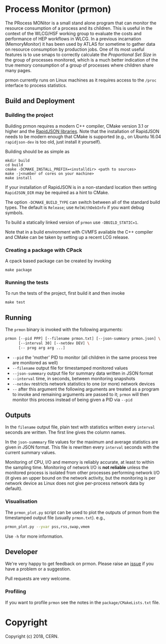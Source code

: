 # Process Monitor (prmon)

The PRocess MONitor is a small stand alone program that can monitor
the resource consumption of a process and its children. This is 
useful in the context of the WLCG/HSF working group to evaluate
the costs and performance of HEP workflows in WLCG. In a previous
incarnation (MemoryMonitor) it has been used by ATLAS for sometime to
gather data on resource consumption by production jobs. One of its
most useful features is to use smaps to correctly calculate the
*Proportional Set Size* in the group of processes monitored, which
is a much better indication of the true memory consumption of
a group of processes where children share many pages.

prmon currently runs on Linux machines as it requires access to the
`/proc` interface to process statistics.

## Build and Deployment

### Building the project

Building prmon requires a modern C++ compiler, CMake version 3.1 or
higher and the [RapidJSON libraries](http://rapidjson.org/). Note that the installation of
RapidJSON needs to be modern enough that CMake is supported (e.g.,
on Ubuntu 16.04 `rapidjson-dev` is too old, just install it yourself).

Building should be as simple as

    mkdir build
    cd build
    cmake -DCMAKE_INSTALL_PREFIX=<installdir> <path to sources>
    make -j<number of cores on your machine>
    make install

If your installation of RapidJSON is in a non-standard location then
setting `RapidJSON_DIR` may be required as a hint to CMake.

The option `-DCMAKE_BUILD_TYPE` can switch between all of the standard
build types. The default is `Release`; use `RelWithDebInfo` if you want
debug symbols.

To build a statically linked version of `prmon` use
`-DBUILD_STATIC=1`.

Note that in a build environment with CVMFS available the C++ compiler
and CMake can be taken by setting up a recent LCG release.

### Creating a package with CPack

A cpack based package can be created by invoking

    make package

### Running the tests

To run the tests of the project, first build it and then invoke

    make test
    
## Running

The `prmon` binary is invoked with the following arguments:

```sh
prmon [--pid PPP] [--filename prmon.txt] [--json-summary prmon.json] \
      [--interval 30] [--netdev DEV] \
      [-- prog arg arg ...]
```

* `--pid` the 'mother' PID to monitor (all children in the same process tree are monitored as well)
* `--filename` output file for timestamped monitored values
* `--json-summmary` output file for summary data written in JSON format
* `--interval` time, in seconds, between monitoring snapshots
* `--netdev` restricts network statistics to one (or more) network devices
* `--` after this argument the following arguments are treated as a program to invoke 
  and remaining arguments are passed to it; `prmon` will then monitor this process
  instead of being given a PID via `--pid` 


## Outputs

In the `filename` output file, plain text with statistics written every
`interval` seconds are written. The first line gives the column names.

In the `json-summmary` file values for the maximum and average statistics
are given in JSON format. This file is rewritten every `interval` seconds
with the current summary values.

Monitoring of CPU, I/O and memory is reliably accurate, at least to within
the sampling time. Monitoring of network I/O is **not reliable** unless the
monitored process is isolated from other processes performing network I/O
(it gives an upper bound on the network activity, but the monitoring is
per network device as Linux does not give per-process network data by
default).

### Visualisation

The `prmon_plot.py` script can be used to plot the outputs of prmon from the
timestamped output file (usually `prmon.txt`). e.g.,

```sh
prmon_plot.py --yvar pss,rss,swap,vmem
```

Use `-h` for more information.

## Developer

We're very happy to get feedback on prmon. Please raise an
[issue](https://github.com/HSF/prmon/issues) if you have a
problem or a suggestion.

Pull requests are very welcome.

### Profiling

If you want to profile `prmon` see the notes in 
the `package/CMakeLists.txt` file.


# Copyright

Copyright (c) 2018, CERN.

 